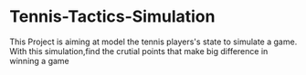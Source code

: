 # Tennis-Tactics-Simulation

This Project is aiming at model the tennis players's state to simulate a game. With this simulation,find the crutial points that make big difference in winning a game 
